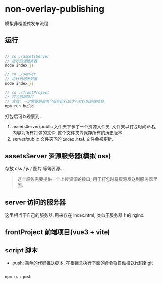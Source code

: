 # non-overlay-publishing
模拟非覆盖式发布流程

## 运行

```js

// cd ./assetsServer
// 运行资源服务器
node index.js

// cd ./server
// 运行访问服务器
node index.js

// cd ./frontProject
// 打包前端项目
// 注意: 一定需要前面两个服务运行后才可以打包前端项目
npm run build

```

打包后可以观察到.

1. assetsServer/public 文件夹下多了一个资源文件夹, 文件夹以打包时间命名, 内容为所有打包的文件.
这个文件夹内保存所有的历史版本.  
2. server/public 文件夹下的 **`index.html`** 文件会被更新.



## assetsServer 资源服务器(模拟 oss)

存放 css / js / 图片 等等资源...

> 这个服务需要提供一个上传资源的接口, 用于打包时将资源发送到服务器里面.

## server 访问的服务器

这里相当于自己的服务器, 用来存在 index.html, 类似于服务器上的 nginx.

## frontProject 前端项目(vue3 + vite)

## script 脚本

- push: 简单的代码推送脚本, 在根目录执行下面的命令将自动推送代码到git

```js

npm run push

```